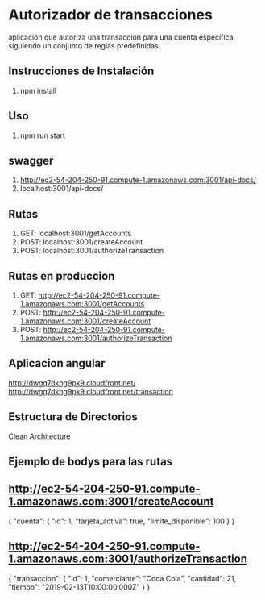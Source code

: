 # Autorizador de transacciones

aplicación que autoriza una transacción para una
cuenta específica siguiendo un conjunto de reglas predefinidas.

## Instrucciones de Instalación

1. npm install

## Uso

1. npm run start

## swagger 
1. http://ec2-54-204-250-91.compute-1.amazonaws.com:3001/api-docs/
2. localhost:3001/api-docs/

## Rutas

1. GET: localhost:3001/getAccounts
2. POST: localhost:3001/createAccount
3. POST: localhost:3001/authorizeTransaction

## Rutas en produccion

1. GET: http://ec2-54-204-250-91.compute-1.amazonaws.com:3001/getAccounts
2. POST: http://ec2-54-204-250-91.compute-1.amazonaws.com:3001/createAccount
3. POST: http://ec2-54-204-250-91.compute-1.amazonaws.com:3001/authorizeTransaction

## Aplicacion angular 

http://dwgq7dkng9pk9.cloudfront.net/
http://dwgq7dkng9pk9.cloudfront.net/transaction

## Estructura de Directorios

Clean Architecture

## Ejemplo de bodys para las rutas

## http://ec2-54-204-250-91.compute-1.amazonaws.com:3001/createAccount
{
    "cuenta": {
        "id": 1,
        "tarjeta_activa": true,
        "limite_disponible": 100
    }
}
## http://ec2-54-204-250-91.compute-1.amazonaws.com:3001/authorizeTransaction
{
    "transaccion": {
        "id": 1,
        "comerciante": "Coca Cola",
        "cantidad": 21,
        "tiempo": "2019-02-13T10:00:00.000Z"
    }
}




